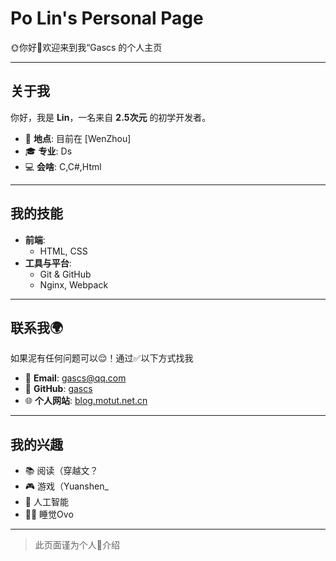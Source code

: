 # Po Lin's Personal Page

🌞你好👋欢迎来到我“Gascs 的个人主页

---

## 关于我

你好，我是 **Lin**，一名来自 **2.5次元** 的初学开发者。

- 📍 **地点**: 目前在 [WenZhou]
- 🎓 **专业**: Ds
- 💻 **会啥**: C,C#,Html

---

## 我的技能

- **前端**:
  - HTML, CSS
- **工具与平台**:
  - Git & GitHub
  - Nginx, Webpack

---

## 联系我🌍

如果泥有任何问题可以😌！通过✅以下方式找我

- 📧 **Email**: [gascs@qq.com](mailto:gascs@qq.com)
- 💼 **GitHub**: [gascs](https://github.com/gascs)
- 🌐 **个人网站**: [blog.motut.net.cn]((https://blog.motut.net.cn/))

---

## 我的兴趣

- 📚 阅读（穿越文？
- 🎮 游戏（Yuanshen_
- 🚀 人工智能
- 🏃‍♂️ 睡觉Ovo

---

> 此页面谨为个人👤介绍

